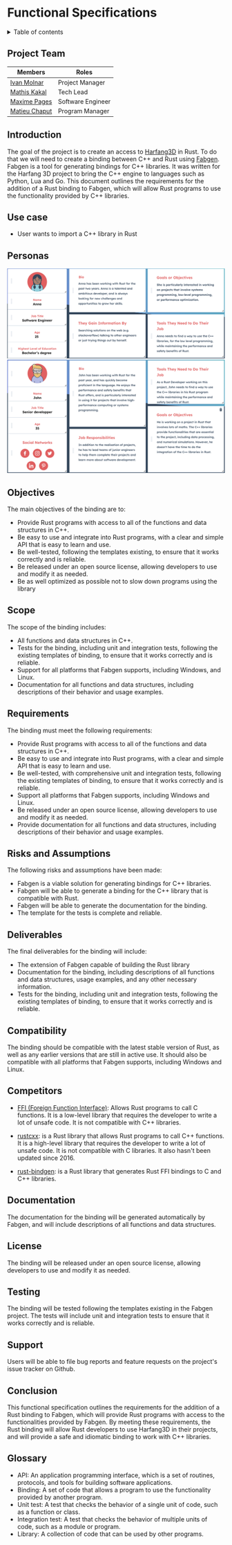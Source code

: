 # **Functional Specifications**

<details>
<summary>
Table of contents
</summary>

* [Introduction](#Introduction)
* [Use case](#Use-case)
* [Personas](#Personas)
* [Objectives](#Objectives)
* [Scope](#Scope)
* [Requirements](#Requirements)
* [Deliverables](#Deliverables)
* [License](#License)
* [Compatibility](#Compatibility)
* [Competitors](#Competitors)
* [Documentation](#Documentation)
* [Testing](#Testing)
* [Support](#Support)
* [Conclusion](#Conclusion)
* [Glossary](#Glossary)
</details>

## Project Team

| Members         | Roles             |
| --------------- | ----------------- |
| [Ivan Molnar](https://github.com/ivan-molnar)        | Project Manager   |
| [Mathis Kakal](https://github.com/mathiskakal)       | Tech Lead         |
| [Maxime Pages](https://github.com/MaximePagesAlgoSup)| Software Engineer |
| [Matieu Chaput](https://github.com/Chaput-Mathieu)   | Program Manager   |



## Introduction
The goal of the project is to create an access to [Harfang3D](https://github.com/harfang3d/harfang3d) in Rust. To do that we will need to create a binding between C++ and Rust using [Fabgen](https://github.com/ejulien/FABGen). Fabgen is a tool for generating bindings for C++ libraries. It was written for the Harfang 3D project to bring the C++ engine to languages such as Python, Lua and Go. This document outlines the requirements for the addition of a Rust binding to Fabgen, which will allow Rust programs to use the functionality provided by C++ libraries.

## Use case
* User wants to import a C++ library in Rust

## Personas
![#Anna](./images/Persona_Anna.png)
![#John](./images/Persona_John.png)


## Objectives
The main objectives of the binding are to:
* Provide Rust programs with access to all of the functions and data structures in C++.
* Be easy to use and integrate into Rust programs, with a clear and simple API that is easy to learn and use.
* Be well-tested, following the templates existing, to ensure that it works correctly and is reliable.
* Be released under an open source license, allowing developers to use and modify it as needed.
* Be as well optimized as possible not to slow down programs using the library

## Scope
The scope of the binding includes:
* All <!-- Fabgen?--> functions and data structures in C++.
* Tests for the binding, including unit and integration tests, following the existing templates of binding, to ensure that it works correctly and is reliable.
* Support for all platforms that Fabgen supports, including Windows, and Linux.
* Documentation for all functions and data structures, including descriptions of their behavior and usage examples.

<!-- ## Out of scope -->

## Requirements
The binding must meet the following requirements:
<!-- * Be implemented as a Rust crate -->
* Provide Rust programs with access to all of the functions and data structures in C++.
* Be easy to use and integrate into Rust programs, with a clear and simple API that is easy to learn and use.
* Be well-tested, with comprehensive unit and integration tests, following the existing templates of binding, to ensure that it works correctly and is reliable.
* Support all platforms that Fabgen supports, including Windows and Linux.
* Be released under an open source license, allowing developers to use and modify it as needed.
* Provide documentation for all functions and data structures, including descriptions of their behavior and usage examples.
<!-- * Be as well optimized as possible not to slow down programs using the library -->

## Risks and Assumptions
The following risks and assumptions have been made:
* Fabgen is a viable solution for generating bindings for C++ libraries.
* Fabgen will be able to generate a binding for the C++ library that is compatible with Rust.
* Fabgen will be able to generate the documentation for the binding.
* The template for the tests is complete and reliable.

## Deliverables
The final deliverables for the binding will include:
<!-- * The Rust crate, including all necessary Rust code and configuration files. -->
* The extension of Fabgen capable of building the Rust library 
* Documentation for the binding, including descriptions of all functions and data structures, usage examples, and any other necessary information.
* Tests for the binding, including unit and integration tests, following the existing templates of binding, to ensure that it works correctly and is reliable.

## Compatibility
The binding should be compatible with the latest stable version of Rust, as well as any earlier versions that are still in active use. It should also be compatible with all platforms that Fabgen supports, including Windows and Linux.

## Competitors
* [FFI (Foreign Function Interface)](https://doc.rust-lang.org/nomicon/ffi.html): Allows Rust programs to call C functions. It is a low-level library that requires the developer to write a lot of unsafe code. It is not compatible with C++ libraries.

* [rustcxx](https://github.com/google/rustcxx): is a Rust library that allows Rust programs to call C++ functions. It is a high-level library that requires the developer to write a lot of unsafe code. It is not compatible with C libraries. It also hasn't been updated since 2016.

* [rust-bindgen](https://rust-lang.github.io/rust-bindgen/): is a Rust library that generates Rust FFI bindings to C and C++ libraries.

## Documentation
The documentation for the binding will be generated automatically by Fabgen, and will include descriptions of all functions and data structures. 

## License
The binding will be released under an open source license, allowing developers to use and modify it as needed.

## Testing
The binding will be tested following the templates existing in the Fabgen project. The tests will include unit and integration tests to ensure that it works correctly and is reliable.
<!-- 
## Deployment
The binding should be distributed as a fork of the existing repository of the Harfang3D C++ API. The fork should include all necessary Rust code and configuration files, and should be kept up to date with the latest version of the C++ API. -->

## Support
Users will be able to file bug reports and feature requests on the project's issue tracker on Github. 

## Conclusion
This functional specification outlines the requirements for the addition of a Rust binding to Fabgen, which will provide Rust programs with access to the functionalities provided by Fabgen. By meeting these requirements, the Rust binding will allow Rust developers to use Harfang3D in their projects, and will provide a safe and idiomatic binding to work with C++ libraries.

## Glossary
* API: An application programming interface, which is a set of routines, protocols, and tools for building software applications.
* Binding: A set of code that allows a program to use the functionality provided by another program.
* Unit test: A test that checks the behavior of a single unit of code, such as a function or class.
* Integration test: A test that checks the behavior of multiple units of code, such as a module or program.
* Library: A collection of code that can be used by other programs.